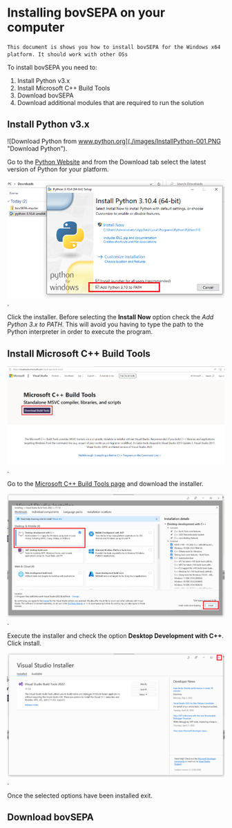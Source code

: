 Installing bovSEPA on your computer
===================================

`This document is shows you how to install bovSEPA for the Windows x64 platform. It should work with other OSs`  

To install bovSEPA you need to:

  1. Install Python v3.x
  2. Install Microsoft C++ Build Tools
  3. Download bovSEPA
  4. Download additional modules that are required to run the solution


Install Python v3.x
-------------------

![Download Python from www.python.org](./images/InstallPython-001.PNG "Download Python").

Go to the [Python Website](https://www.python.org) and from the Download tab select the latest version of Python for your platform.

![Install the Python installer](./images/InstallPython-002.PNG "Install Python").

Click the installer. Before selecting the **Install Now** option check the *Add Python 3.x to PATH*.  This will avoid you having to type the path to the Python interpreter in order to execute the program.



Install Microsoft C++ Build Tools
---------------------------------

![Download MS Build Tools](./images/InstallMSC++BuildTools--001.PNG "Download MS Build Tools").

Go to the [Microsoft C++ Build Tools page](https://visualstudio.microsoft.com/visual-cpp-build-tools/) and download the installer.

![Install the Desktop Development with C++ option](./images/InstallMSC++BuildTools--002.PNG "Install Desktop Development with C++").

Execute the installer and check the option **Desktop Development with C++**.   
Click install.  

![Exit the installer](./images/InstallMSC++BuildTools--003.PNG "Exit MS Built Tools installer").

Once the selected options have been installed exit.



Download bovSEPA
----------------

